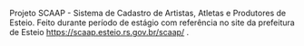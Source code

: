 Projeto SCAAP - Sistema de Cadastro de Artistas, Atletas e Produtores de Esteio.
Feito durante período de estágio com referência no site da prefeitura de Esteio https://scaap.esteio.rs.gov.br/scaap/ .
